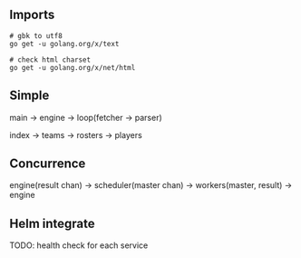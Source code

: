 ## Imports

```
# gbk to utf8
go get -u golang.org/x/text

# check html charset
go get -u golang.org/x/net/html
```

## Simple

main -> engine -> loop(fetcher -> parser)

index -> teams -> rosters -> players


## Concurrence

engine(result chan) -> scheduler(master chan) -> workers(master, result) -> engine


## Helm integrate
TODO: health check for each service